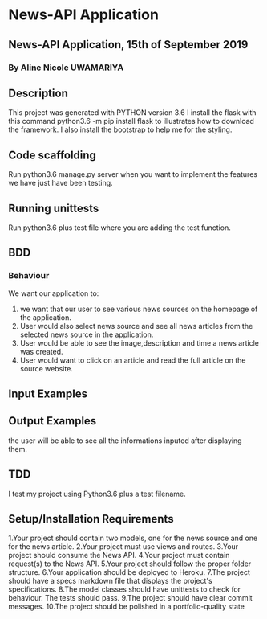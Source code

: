 # News-API Application
## News-API Application, 15th of September 2019
### By Aline Nicole UWAMARIYA
## Description
This project was generated with PYTHON version 3.6
I install the flask with this command python3.6 -m pip install flask to illustrates how to download the framework.
I also install the bootstrap to help me for the styling.

## Code scaffolding
Run python3.6 manage.py server when you want to implement the features we have just have been testing.

## Running unittests
Run python3.6 plus test file where you are adding the test function.

## BDD
### Behaviour
We want our application to:

1. we want that our user to see various news sources on the homepage of the application.
2. User would also select news source and see all news articles from the selected news source in the application.
3. User would be able to see the image,description and time a news article was created.
4. User would want to click on an article and read the full article on the source website.

## Input Examples


## Output Examples
the user will be able to see all the informations inputed after displaying them.

## TDD
I test my project using Python3.6 plus a test filename.

## Setup/Installation Requirements
1.Your project should contain two models, one for the news source and one for the news article.
2.Your project must use views and routes.
3.Your project should consume the News API.
4.Your project must contain request(s) to the News API.
5.Your project should follow the proper folder structure.
6.Your application should be deployed to Heroku.
7.The project should have a specs markdown file that displays the project's specifications.
8.The model classes should have unittests to check for behaviour. The tests should pass.
9.The project should have clear commit messages.
10.The project should be polished in a portfolio-quality state


